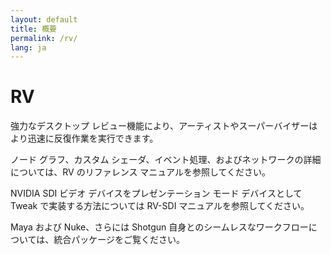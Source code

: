 ```yaml
---
layout: default
title: 概要
permalink: /rv/
lang: ja
---
```


# RV

強力なデスクトップ レビュー機能により、アーティストやスーパーバイザーはより迅速に反復作業を実行できます。

ノード グラフ、カスタム シェーダ、イベント処理、およびネットワークの詳細については、RV のリファレンス マニュアルを参照してください。

NVIDIA SDI ビデオ デバイスをプレゼンテーション モード デバイスとして Tweak で実装する方法については RV-SDI マニュアルを参照してください。

Maya および Nuke、さらには Shotgun 自身とのシームレスなワークフローについては、統合パッケージをご覧ください。
